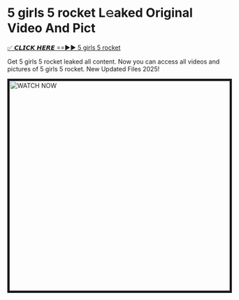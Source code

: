 # 5 girls 5 rocket L𝚎aked Original Video And Pict

<p><a href="https://cliphot.my.id/5+girls+5+rocket" rel="nofollow">✅ 𝘾𝙇𝙄𝘾𝙆 𝙃𝙀𝙍𝙀 ==►► 5 girls 5 rocket​</a></p>


<p>Get 5 girls 5 rocket leaked all content. Now you can access all videos and pictures of 5 girls 5 rocket. New Updated Files 2025!</p>


<p><a rel="nofollow" title="WATCH NOW" href="https://cliphot.my.id/5+girls+5+rocket"><img border="5+girls+5+rocket" height="480" width="720" title="WATCH NOW" alt="WATCH NOW" src="https://i.ibb.co.com/xMMVF88/686577567.gif"></a></p>